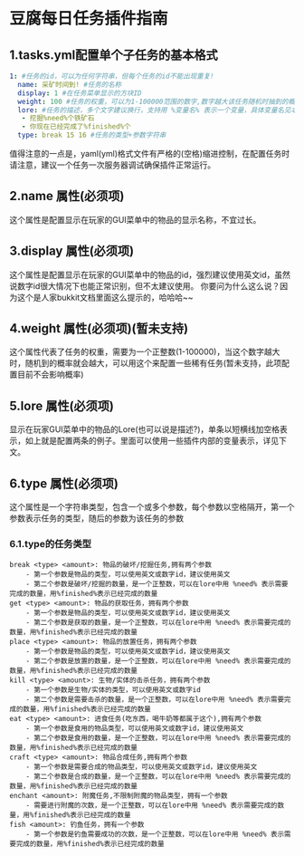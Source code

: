 # 豆腐每日任务插件指南

## 1.tasks.yml配置单个子任务的基本格式

```yaml
1: #任务的id，可以为任何字符串，但每个任务的id不能出现重复!
  name: 采矿时间到! #任务的名称
  display: 1 #在任务菜单显示的方块ID
  weight: 100 #任务的权重，可以为1-100000范围的数字,数字越大该任务随机时抽到的概率就会越大(暂未支持，所以填了概率仍然不会变，后续会支持)
  lore: #任务的描述，多个文字建议换行，支持用 %变量名% 表示一个变量，具体变量名见本插件说明
   - 挖掘%need%个铁矿石
   - 你现在已经完成了%finished%个
  type: break 15 16 #任务的类型+参数字符串
```
值得注意的一点是，yaml(yml)格式文件有严格的(空格)缩进控制，在配置任务时请注意，建议一个任务一次服务器调试确保插件正常运行。
## 2.name 属性(必须项)
这个属性是配置显示在玩家的GUI菜单中的物品的显示名称，不宜过长。
## 3.display 属性(必须项)
这个属性是配置显示在玩家的GUI菜单中的物品的id，强烈建议使用英文id，虽然说数字id很大情况下也能正常识别，但不太建议使用。
你要问为什么这么说？因为这个是人家bukkit文档里面这么提示的，哈哈哈~~
## 4.weight 属性(必须项)(暂未支持)
这个属性代表了任务的权重，需要为一个正整数(1-100000)，当这个数字越大时，随机到的概率就会越大，可以用这个来配置一些稀有任务(暂未支持，此项配置目前不会影响概率)
## 5.lore 属性(必须项)
显示在玩家GUI菜单中的物品的Lore(也可以说是描述?)，单条以短横线加空格表示，如上就是配置两条的例子。里面可以使用一些插件内部的变量表示，详见下文。
## 6.type 属性(必须项)
这个属性是一个字符串类型，包含一个或多个参数，每个参数以空格隔开，第一个参数表示任务的类型，随后的参数为该任务的参数
### 6.1.type的任务类型
    break <type> <amount>: 物品的破坏/挖掘任务,拥有两个参数
        - 第一个参数是物品的类型，可以使用英文或数字id，建议使用英文
        - 第二个参数是破坏/挖掘的数量，是一个正整数，可以在lore中用 %need% 表示需要完成的数量，用%finished%表示已经完成的数量
    get <type> <amount>: 物品的获取任务，拥有两个参数
        - 第一个参数是物品的类型，可以使用英文或数字id，建议使用英文
        - 第二个参数是获取的数量，是一个正整数，可以在lore中用 %need% 表示需要完成的数量，用%finished%表示已经完成的数量
    place <type> <amount>: 物品的放置任务，拥有两个参数
        - 第一个参数是物品的类型，可以使用英文或数字id，建议使用英文
        - 第二个参数是放置的数量，是一个正整数，可以在lore中用 %need% 表示需要完成的数量，用%finished%表示已经完成的数量
    kill <type> <amount>: 生物/实体的击杀任务，拥有两个参数
        - 第一个参数是生物/实体的类型，可以使用英文或数字id
        - 第二个参数是需要击杀的数量，是一个正整数，可以在lore中用 %need% 表示需要完成的数量，用%finished%表示已经完成的数量
    eat <type> <amount>: 进食任务(吃东西，喝牛奶等都属于这个),拥有两个参数
        - 第一个参数是食用的物品类型，可以使用英文或数字id，建议使用英文
        - 第二个参数是食用的数量，是一个正整数，可以在lore中用 %need% 表示需要完成的数量，用%finished%表示已经完成的数量
    craft <type> <amount>: 物品合成任务,拥有两个参数
        - 第一个参数是需要合成的物品类型，可以使用英文或数字id，建议使用英文
        - 第二个参数是合成的数量，是一个正整数，可以在lore中用 %need% 表示需要完成的数量，用%finished%表示已经完成的数量
    enchant <amount>: 附魔任务,不限制附魔的物品类型，拥有一个参数    
        - 需要进行附魔的次数，是一个正整数，可以在lore中用 %need% 表示需要完成的数量，用%finished%表示已经完成的数量
    fish <amount>: 钓鱼任务，拥有一个参数
        - 第一个参数是钓鱼需要成功的次数，是一个正整数，可以在lore中用 %need% 表示需要完成的数量，用%finished%表示已经完成的数量